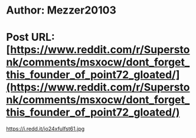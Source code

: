 # Author: Mezzer20103
# Post URL: [https://www.reddit.com/r/Superstonk/comments/msxocw/dont_forget_this_founder_of_point72_gloated/](https://www.reddit.com/r/Superstonk/comments/msxocw/dont_forget_this_founder_of_point72_gloated/)


https://i.redd.it/io24xfulfst61.jpg